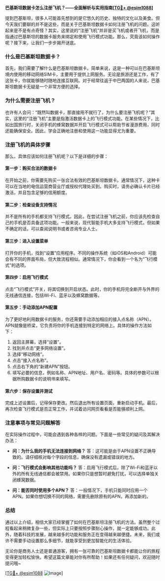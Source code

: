 **巴基斯坦数据卡怎么注册飞机？——全面解析与实用指南[[TG💪+ @esim1088](https://t.me/s/esim1088)]**

提到巴基斯坦，很多人可能首先想到的是它悠久的历史、独特的文化以及美食。但今天我们要聊的并不是这些，而是关于巴基斯坦数据卡如何注册飞机的问题。这听起来是不是有点奇怪？其实，这里说的“注册飞机”并非是买飞机或者开飞机，而是指通过巴基斯坦的数据卡服务来绑定和使用飞行模式功能。那么，究竟该如何操作呢？接下来，让我们一步步揭开谜底。

### 什么是巴基斯坦数据卡？

首先，我们需要了解什么是巴基斯坦数据卡。简单来说，这是一种可以在巴基斯坦境内使用的移动网络SIM卡，主要用于提供上网服务。无论是旅游还是工作，有了这张卡，你就能够随时随地连接互联网。对于经常往返于中巴两国的人来说，巴基斯坦数据卡无疑是一个非常方便的选择。

### 为什么需要注册飞机？

也许有人会问：“既然叫数据卡，那直接用不就行了，为什么要注册飞机呢？”其实，这里的“注册飞机”主要是指激活数据卡上的飞行模式功能。在某些情况下，比如出国旅行时，关闭手机的蜂窝数据并开启飞行模式可以帮助节省漫游费用，同时还能确保安全。因此，学会正确地注册和使用这一功能显得尤为重要。

### 注册飞机的具体步骤

那么，具体应该如何注册飞机呢？以下是详细的步骤：

#### 第一步：购买合法的数据卡
在开始之前，你需要先购买一张合法有效的巴基斯坦数据卡。通常情况下，这种卡可以在当地的电信运营商营业厅或授权代理处买到。购买时，请务必确认卡片已经激活，并且包含足够的信用额度。

#### 第二步：检查设备支持情况
并不是所有的手机都支持飞行模式。因此，在尝试注册飞机之前，你应该先检查自己的手机是否具备这项功能。一般来说，现代智能手机大多支持飞行模式，但如果不确定的话，可以查阅说明书或者咨询专业人士。

#### 第三步：进入设置菜单
打开你的手机，找到“设置”应用程序。不同的操作系统（如iOS和Android）可能会有不同的界面布局，但大致流程相似。通常情况下，你会看到一个名为“飞行模式”的选项。

#### 第四步：启用飞行模式
点击“飞行模式”开关，将其切换到开启状态。此时，你的手机将完全断开与外界的无线通信连接，包括Wi-Fi、蓝牙以及蜂窝数据等。

#### 第五步：手动添加APN配置
为了更好地利用数据卡的服务，你还需要手动添加相应的接入点名称（APN）。APN就像是桥梁，它负责将你的手机连接到特定的网络上。具体的操作方法如下：
1. 返回主屏幕，选择“设置”。
2. 找到并点击“更多网络设置”。
3. 选择“移动网络”。
4. 点击“接入点名称”。
5. 点击右下角的“新建APN”按钮。
6. 填写必要的信息，例如名称、APN地址、用户名、密码等。具体的参数可以根据所购数据卡的说明书来填写。

#### 第六步：保存设置并测试
完成上述设置后，记得保存更改。然后退出所有设置页面，重新启动手机。最后，再次检查飞行模式是否正常工作，并试着访问网页看看是否能够顺利上网。

### 注意事项与常见问题解答

在实际操作过程中，可能会遇到各种各样的问题。下面是一些常见的疑问及其解决办法：

- **问：为什么我的手机无法连接到网络？**
  答：这可能是由于APN设置不正确导致的。请仔细核对每个字段的信息，确保没有遗漏或错误的地方。

- **问：飞行模式会影响其他功能吗？**
  答：启用飞行模式后，除了Wi-Fi和蓝牙以外的所有无线通信都会被禁用。如果你只是想暂时避免打扰，可以选择单独关闭蜂窝数据。

- **问：能否同时使用多个APN？**
  答：一般情况下，手机只能同时应用一个APN。如果你想切换不同的网络，需要先删除原有的APN，再添加新的。

### 总结

通过以上介绍，相信大家已经掌握了如何在巴基斯坦注册飞机的方法。虽然整个过程看起来稍微复杂一些，但实际上只要按照步骤耐心操作，就一定能够成功。此外，随着科技的发展，越来越多的功能和服务正在变得越来越便捷。未来，我们或许不需要手动设置那么多细节，就能享受到更加智能化的生活体验。

无论你是商务人士还是普通游客，拥有一张可靠的巴基斯坦数据卡都能让你的旅程变得更加轻松愉快。希望这篇文章能对你有所帮助！如果还有任何疑问，欢迎随时提问哦~

[[TG💪+ @esim1088](https://t.me/s/esim1088) ![Image](https://i.postimg.cc/4NQfJmqS/Snipaste-2025-05-13-00-14-12.png)]